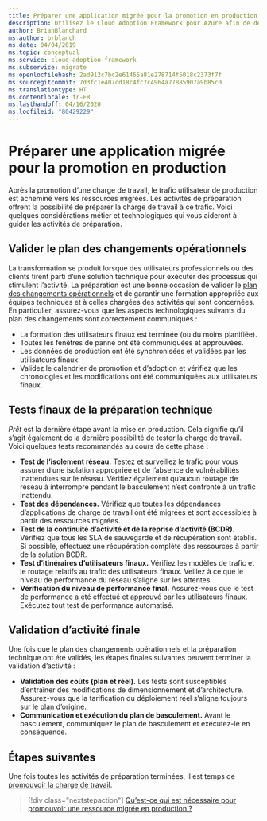 ```yaml
---
title: Préparer une application migrée pour la promotion en production
description: Utilisez le Cloud Adoption Framework pour Azure afin de découvrir la validation impliquée dans la préparation d’une application migrée pour la promotion en production.
author: BrianBlanchard
ms.author: brblanch
ms.date: 04/04/2019
ms.topic: conceptual
ms.service: cloud-adoption-framework
ms.subservice: migrate
ms.openlocfilehash: 2ad912c7bc2e61465a81e278714f5018c2373f7f
ms.sourcegitcommit: 7d3fc1e407cd18c4fc7c4964a77885907a9b85c0
ms.translationtype: HT
ms.contentlocale: fr-FR
ms.lasthandoff: 04/16/2020
ms.locfileid: "80429229"
---
```

# <a name="prepare-a-migrated-application-for-production-promotion"></a>Préparer une application migrée pour la promotion en production

Après la promotion d’une charge de travail, le trafic utilisateur de production est acheminé vers les ressources migrées. Les activités de préparation offrent la possibilité de préparer la charge de travail à ce trafic. Voici quelques considérations métier et technologiques qui vous aideront à guider les activités de préparation.

## <a name="validate-the-business-change-plan"></a>Valider le plan des changements opérationnels

La transformation se produit lorsque des utilisateurs professionnels ou des clients tirent parti d’une solution technique pour exécuter des processus qui stimulent l’activité. La préparation est une bonne occasion de valider le [plan des changements opérationnels](./business-change-plan.md) et de garantir une formation appropriée aux équipes techniques et à celles chargées des activités qui sont concernées. En particulier, assurez-vous que les aspects technologiques suivants du plan des changements sont correctement communiqués :

- La formation des utilisateurs finaux est terminée (ou du moins planifiée).
- Toutes les fenêtres de panne ont été communiquées et approuvées.
- Les données de production ont été synchronisées et validées par les utilisateurs finaux.
- Validez le calendrier de promotion et d’adoption et vérifiez que les chronologies et les modifications ont été communiquées aux utilisateurs finaux.

## <a name="final-technical-readiness-tests"></a>Tests finaux de la préparation technique

*Prêt* est la dernière étape avant la mise en production. Cela signifie qu’il s’agit également de la dernière possibilité de tester la charge de travail. Voici quelques tests recommandés au cours de cette phase :

- **Test de l’isolement réseau.** Testez et surveillez le trafic pour vous assurer d’une isolation appropriée et de l’absence de vulnérabilités inattendues sur le réseau. Vérifiez également qu’aucun routage de réseau à interrompre pendant le basculement n’est confronté à un trafic inattendu.
- **Test des dépendances.** Vérifiez que toutes les dépendances d’applications de charge de travail ont été migrées et sont accessibles à partir des ressources migrées.
- **Test de la continuité d’activité et de la reprise d’activité (BCDR).** Vérifiez que tous les SLA de sauvegarde et de récupération sont établis. Si possible, effectuez une récupération complète des ressources à partir de la solution BCDR.
- **Test d’itinéraires d’utilisateurs finaux.** Vérifiez les modèles de trafic et le routage relatifs au trafic des utilisateurs finaux. Veillez à ce que le niveau de performance du réseau s’aligne sur les attentes.
- **Vérification du niveau de performance final.** Assurez-vous que le test de performance a été effectué et approuvé par les utilisateurs finaux. Exécutez tout test de performance automatisé.

## <a name="final-business-validation"></a>Validation d’activité finale

Une fois que le plan des changements opérationnels et la préparation technique ont été validés, les étapes finales suivantes peuvent terminer la validation d’activité :

- **Validation des coûts (plan et réel).** Les tests sont susceptibles d’entraîner des modifications de dimensionnement et d’architecture. Assurez-vous que la tarification du déploiement réel s’aligne toujours sur le plan d’origine.
- **Communication et exécution du plan de basculement.** Avant le basculement, communiquez le plan de basculement et exécutez-le en conséquence.

## <a name="next-steps"></a>Étapes suivantes

Une fois toutes les activités de préparation terminées, il est temps de [promouvoir la charge de travail](./promote.md).

> [!div class="nextstepaction"]
> [Qu’est-ce qui est nécessaire pour promouvoir une ressource migrée en production ?](./promote.md)
